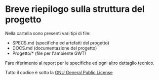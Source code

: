 # Breve riepilogo sulla struttura del progetto

Nella cartella sono presenti vari tipi di file:

* SPECS.md (specifiche ed artefatti del progetto)
* DOCS.md (documentazione del progetto)
* Progetto/\* (file per l'ambiente GWT)

Fare riferimento al report per le specifiche ed ogni altro dettaglio tecnico.


Tutto il codice è sotto la [GNU General Public License](https://github.com/methk/University/blob/master/Progetti/Algoritmi%20Strutture%20Dati%202/LICENSE)
